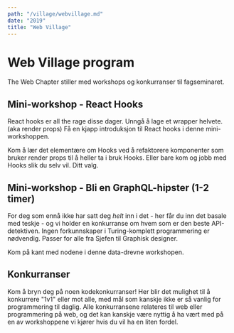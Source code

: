 ```yaml
---
path: "/village/webvillage.md"
date: "2019"
title: "Web Village"
---
```


# Web Village program

The Web Chapter stiller med workshops og konkurranser til fagseminaret.

## Mini-workshop - React Hooks
React hooks er all the rage disse dager. Unngå å lage et wrapper helvete. (aka render props) Få en kjapp introduksjon til React hooks i denne mini-workshoppen.

Kom å lær det elementære om Hooks ved å refaktorere komponenter som bruker render props til å heller ta i bruk Hooks. Eller bare kom og jobb med Hooks slik du selv vil. Ditt valg.

## Mini-workshop - Bli en GraphQL-hipster (1-2 timer)
For deg som ennå ikke har satt deg _helt_ inn i det - her får du inn det basale med teskje - og vi holder en konkurranse om hvem som er den beste API-detektiven. Ingen forkunnskaper i Turing-komplett programmering er nødvendig. Passer for alle fra Sjefen til Graphisk designer.

Kom på kant med nodene i denne data-drevne workshopen.

## Konkurranser
Kom å bryn deg på noen kodekonkurranser! Her blir det mulighet til å konkurrere "1v1" eller mot alle, med mål som kanskje ikke er så vanlig for programmering til daglig. Alle konkurransene relateres til web eller programmering på web, og det kan kanskje være nyttig å ha vært med på en av workshoppene vi kjører hvis du vil ha en liten fordel.